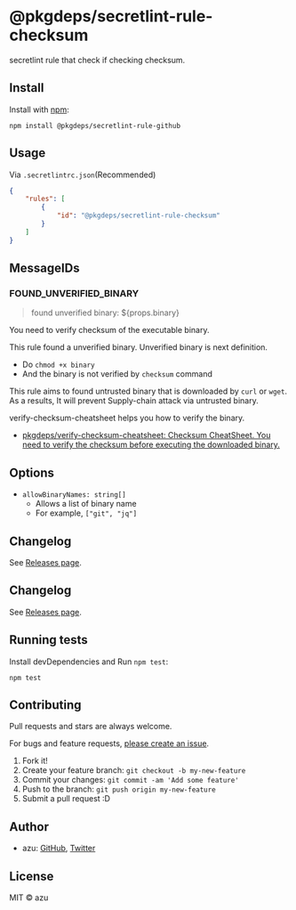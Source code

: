 # @pkgdeps/secretlint-rule-checksum

secretlint rule that check if checking checksum.


## Install

Install with [npm](https://www.npmjs.com/):

    npm install @pkgdeps/secretlint-rule-github

## Usage

Via `.secretlintrc.json`(Recommended)

```json
{
    "rules": [
        {
            "id": "@pkgdeps/secretlint-rule-checksum"
        }
    ]
}
```

## MessageIDs

### FOUND_UNVERIFIED_BINARY
> found unverified binary: ${props.binary}

You need to verify checksum of the executable binary.

This rule found a unverified binary.
Unverified binary is next definition.

- Do `chmod +x binary`
- And the binary is not verified by `checksum` command

This rule aims to found untrusted binary that is downloaded by `curl` or `wget`.
As a results, It will prevent Supply-chain attack via untrusted binary.

verify-checksum-cheatsheet helps you how to verify the binary.

- [pkgdeps/verify-checksum-cheatsheet: Checksum CheatSheet. You need to verify the checksum before executing the downloaded binary.](https://github.com/pkgdeps/verify-checksum-cheatsheet)

## Options

- `allowBinaryNames: string[]`
    - Allows a list of binary name
    - For example, `["git", "jq"]`

## Changelog

See [Releases page](https://github.com/secretlint/secretlint/releases).

## Changelog

See [Releases page](https://github.com/pkgdeps/unverified-checksum-checker/releases).

## Running tests

Install devDependencies and Run `npm test`:

    npm test

## Contributing

Pull requests and stars are always welcome.

For bugs and feature requests, [please create an issue](https://github.com/pkgdeps/unverified-checksum-checker/issues).

1. Fork it!
2. Create your feature branch: `git checkout -b my-new-feature`
3. Commit your changes: `git commit -am 'Add some feature'`
4. Push to the branch: `git push origin my-new-feature`
5. Submit a pull request :D

## Author

- azu: [GitHub](https://github.com/azu), [Twitter](https://twitter.com/azu_re)

## License

MIT © azu
